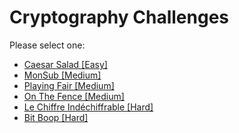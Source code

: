 # Cryptography Challenges

Please select one:
  - [Caesar Salad \[Easy\]](caesar_salad.txt)
  - [MonSub \[Medium\]](monsub_medium.txt)
  - [Playing Fair \[Medium\]]( 	playing_fair.txt)
  - [On The Fence \[Medium\]](on_the_fence.txt)
  - [Le Chiffre Indéchiffrable \[Hard\]](lci_hard.txt)
  - [Bit Boop \[Hard\]](bit_boop.txt)
